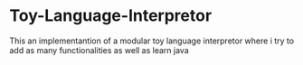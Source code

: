 # Toy-Language-Interpretor


This an implementantion of a modular toy language interpretor where i try to add as many functionalities as  well as learn java
